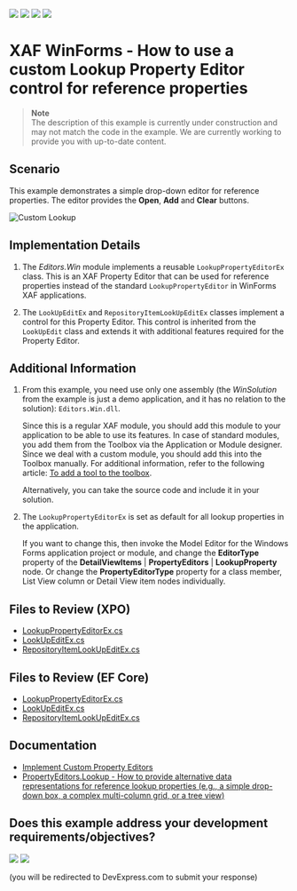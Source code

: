 <!-- default badges list -->
![](https://img.shields.io/endpoint?url=https://codecentral.devexpress.com/api/v1/VersionRange/128594111/22.2.3%2B)
[![](https://img.shields.io/badge/Open_in_DevExpress_Support_Center-FF7200?style=flat-square&logo=DevExpress&logoColor=white)](https://supportcenter.devexpress.com/ticket/details/E1101)
[![](https://img.shields.io/badge/📖_How_to_use_DevExpress_Examples-e9f6fc?style=flat-square)](https://docs.devexpress.com/GeneralInformation/403183)
[![](https://img.shields.io/badge/💬_Leave_Feedback-feecdd?style=flat-square)](#does-this-example-address-your-development-requirementsobjectives)
<!-- default badges end -->

# XAF WinForms - How to use a custom Lookup Property Editor control for reference properties

> **Note**  
> The description of this example is currently under construction and may not match the code in the example. We are currently working to provide you with up-to-date content.

## Scenario

This example demonstrates a simple drop-down editor for reference properties. The editor provides the **Open**, **Add** and **Clear** buttons.

![Custom Lookup](./media/CustomLookup.png)

## Implementation Details

1. The _Editors.Win_ module implements a reusable `LookupPropertyEditorEx` class. This is an XAF Property Editor that can be used for reference properties instead of the standard `LookupPropertyEditor` in WinForms XAF applications.

2. The `LookUpEditEx` and `RepositoryItemLookUpEditEx` classes implement a control for this Property Editor. This control is inherited from the `LookUpEdit` class and extends it with additional features required for the Property Editor.

## Additional Information

1. From this example, you need use only one assembly (the _WinSolution_ from the example is just a demo application, and it has no relation to the solution): `Editors.Win.dll`.
   
   Since this is a regular XAF module, you should add this module to your application to be able to use its features. In case of standard modules, you add them from the Toolbox via the Application or Module designer. Since we deal with a custom module, you should add this into the Toolbox manually. For additional information, refer to the following article: [To add a tool to the toolbox](https://learn.microsoft.com/en-us/visualstudio/modeling/customizing-tools-and-the-toolbox?view=vs-2022#to-add-a-tool-to-the-toolbox).
   
   Alternatively, you can take the source code and include it in your solution.

2. The `LookupPropertyEditorEx` is set as default for all lookup properties in the application.
   
   If you want to change this, then invoke the Model Editor for the Windows Forms application project or module, and change the **EditorType** property of the **DetailViewItems** | **PropertyEditors** | **LookupProperty** node. Or change the **PropertyEditorType** property for a class member, List View column or Detail View item nodes individually.

## Files to Review (XPO)
* [LookupPropertyEditorEx.cs](./CS/XPO/Editors.Win/LookupPropertyEditorEx.cs) 
* [LookUpEditEx.cs](./CS/XPO/Editors.Win/LookUpEditEx.cs) 
* [RepositoryItemLookUpEditEx.cs](./CS/XPO/Editors.Win/RepositoryItemLookUpEditEx.cs) 

## Files to Review (EF Core)
* [LookupPropertyEditorEx.cs](./CS/EFCore/Editors.Win/LookupPropertyEditorEx.cs)
* [LookUpEditEx.cs](./CS/EFCore/Editors.Win/LookUpEditEx.cs)
* [RepositoryItemLookUpEditEx.cs](./CS/EFCore/Editors.Win/RepositoryItemLookUpEditEx.cs)


## Documentation

* [Implement Custom Property Editors](https://documentation.devexpress.com/eXpressAppFramework/113097/Concepts/UI-Construction/View-Items/Implement-Custom-Property-Editors)
* [PropertyEditors.Lookup - How to provide alternative data representations for reference lookup properties (e.g., a simple drop-down box, a complex multi-column grid, or a tree view)](https://www.devexpress.com/Support/Center/Question/Details/S92425/propertyeditors-lookup-how-to-provide-alternative-data-representations-for-reference)


<!-- feedback -->
## Does this example address your development requirements/objectives?

[<img src="https://www.devexpress.com/support/examples/i/yes-button.svg"/>](https://www.devexpress.com/support/examples/survey.xml?utm_source=github&utm_campaign=xaf-how-to-use-a-custom-lookup-property-editor-control-for-reference-properties-in-winforms&~~~was_helpful=yes) [<img src="https://www.devexpress.com/support/examples/i/no-button.svg"/>](https://www.devexpress.com/support/examples/survey.xml?utm_source=github&utm_campaign=xaf-how-to-use-a-custom-lookup-property-editor-control-for-reference-properties-in-winforms&~~~was_helpful=no)

(you will be redirected to DevExpress.com to submit your response)
<!-- feedback end -->
